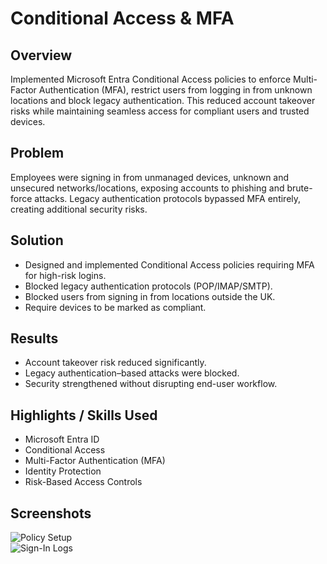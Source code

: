# Conditional Access & MFA

## Overview
Implemented Microsoft Entra Conditional Access policies to enforce Multi-Factor Authentication (MFA), restrict users from logging in from unknown locations and block legacy authentication. This reduced account takeover risks while maintaining seamless access for compliant users and trusted devices.

## Problem
Employees were signing in from unmanaged devices, unknown and unsecured networks/locations, exposing accounts to phishing and brute-force attacks. Legacy authentication protocols bypassed MFA entirely, creating additional security risks.

## Solution
- Designed and implemented Conditional Access policies requiring MFA for high-risk logins.  
- Blocked legacy authentication protocols (POP/IMAP/SMTP).
- Blocked users from signing in from locations outside the UK. 
- Require devices to be marked as compliant.

## Results
- Account takeover risk reduced significantly.  
- Legacy authentication–based attacks were blocked.  
- Security strengthened without disrupting end-user workflow.

## Highlights / Skills Used
- Microsoft Entra ID  
- Conditional Access  
- Multi-Factor Authentication (MFA)  
- Identity Protection  
- Risk-Based Access Controls  

## Screenshots
![Policy Setup](screenshots/conditional-access-policy.png)  
![Sign-In Logs](screenshots/mfa-enforced-log.png)


